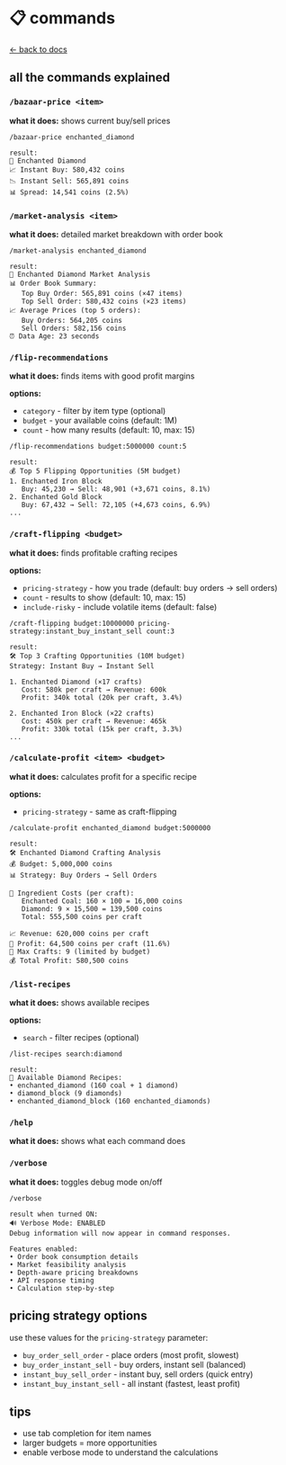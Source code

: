 # 📋 commands

[← back to docs](./README.md)

## all the commands explained

### `/bazaar-price <item>`
**what it does:** shows current buy/sell prices

```
/bazaar-price enchanted_diamond

result:
💎 Enchanted Diamond
📈 Instant Buy: 580,432 coins
📉 Instant Sell: 565,891 coins
📊 Spread: 14,541 coins (2.5%)
```

### `/market-analysis <item>`
**what it does:** detailed market breakdown with order book

```
/market-analysis enchanted_diamond

result:
💎 Enchanted Diamond Market Analysis
📊 Order Book Summary:
   Top Buy Order: 565,891 coins (×47 items)
   Top Sell Order: 580,432 coins (×23 items)
📈 Average Prices (top 5 orders):
   Buy Orders: 564,205 coins
   Sell Orders: 582,156 coins
⏰ Data Age: 23 seconds
```

### `/flip-recommendations`
**what it does:** finds items with good profit margins

**options:**
- `category` - filter by item type (optional)
- `budget` - your available coins (default: 1M)
- `count` - how many results (default: 10, max: 15)

```
/flip-recommendations budget:5000000 count:5

result:
💰 Top 5 Flipping Opportunities (5M budget)
1. Enchanted Iron Block
   Buy: 45,230 → Sell: 48,901 (+3,671 coins, 8.1%)
2. Enchanted Gold Block  
   Buy: 67,432 → Sell: 72,105 (+4,673 coins, 6.9%)
...
```

### `/craft-flipping <budget>`
**what it does:** finds profitable crafting recipes

**options:**
- `pricing-strategy` - how you trade (default: buy orders → sell orders)
- `count` - results to show (default: 10, max: 15)
- `include-risky` - include volatile items (default: false)

```
/craft-flipping budget:10000000 pricing-strategy:instant_buy_instant_sell count:3

result:
🛠️ Top 3 Crafting Opportunities (10M budget)
Strategy: Instant Buy → Instant Sell

1. Enchanted Diamond (×17 crafts)
   Cost: 580k per craft → Revenue: 600k
   Profit: 340k total (20k per craft, 3.4%)
   
2. Enchanted Iron Block (×22 crafts)
   Cost: 450k per craft → Revenue: 465k  
   Profit: 330k total (15k per craft, 3.3%)
...
```

### `/calculate-profit <item> <budget>`
**what it does:** calculates profit for a specific recipe

**options:**
- `pricing-strategy` - same as craft-flipping

```
/calculate-profit enchanted_diamond budget:5000000

result:
🛠️ Enchanted Diamond Crafting Analysis
💰 Budget: 5,000,000 coins
📊 Strategy: Buy Orders → Sell Orders

💸 Ingredient Costs (per craft):
   Enchanted Coal: 160 × 100 = 16,000 coins
   Diamond: 9 × 15,500 = 139,500 coins
   Total: 555,500 coins per craft

📈 Revenue: 620,000 coins per craft
💎 Profit: 64,500 coins per craft (11.6%)
🔢 Max Crafts: 9 (limited by budget)
💰 Total Profit: 580,500 coins
```

### `/list-recipes`
**what it does:** shows available recipes

**options:**
- `search` - filter recipes (optional)

```
/list-recipes search:diamond

result:
💎 Available Diamond Recipes:
• enchanted_diamond (160 coal + 1 diamond)
• diamond_block (9 diamonds)
• enchanted_diamond_block (160 enchanted_diamonds)
```

### `/help`
**what it does:** shows what each command does

### `/verbose`
**what it does:** toggles debug mode on/off

```
/verbose

result when turned ON:
🔊 Verbose Mode: ENABLED
Debug information will now appear in command responses.

Features enabled:
• Order book consumption details
• Market feasibility analysis  
• Depth-aware pricing breakdowns
• API response timing
• Calculation step-by-step
```

## pricing strategy options

use these values for the `pricing-strategy` parameter:

- `buy_order_sell_order` - place orders (most profit, slowest)
- `buy_order_instant_sell` - buy orders, instant sell (balanced)
- `instant_buy_sell_order` - instant buy, sell orders (quick entry)
- `instant_buy_instant_sell` - all instant (fastest, least profit)

## tips

- use tab completion for item names
- larger budgets = more opportunities
- enable verbose mode to understand the calculations
